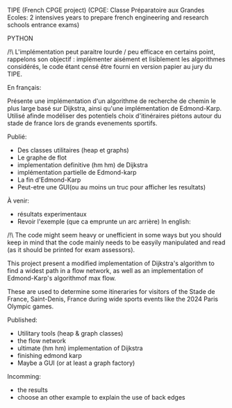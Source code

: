 TIPE 
(French CPGE project)
(CPGE: Classe Préparatoire aux Grandes Ecoles: 2 intensives years to prepare french engineering and research schools entrance exams)

PYTHON

/!\ L'implémentation peut paraitre lourde / peu efficace en certains point, rappelons son objectif : implémenter aisément et lisiblement les algorithmes considérés, le code étant censé être fourni en version papier au jury du TIPE.


En français:

Présente une implémentation d'un algorithme de recherche de chemin le plus large basé sur Dijkstra, ainsi qu'une implémentation de Edmond-Karp.
Utilisé afinde modéliser des potentiels choix d'itinéraires piétons autour du stade de france lors de grands evenements sportifs.

Publié:
- Des classes utilitaires (heap et graphs)
- Le graphe de flot
- implementation definitive (hm hm) de Dijkstra
- implémentation partielle de Edmond-karp
- La fin d'Edmond-Karp
- Peut-etre une GUI(ou au moins un truc pour afficher les resultats)


À venir:
- résultats experimentaux
- Revoir l'exemple (que ca emprunte un arc arrière)
In english:

/!\ The code might seem heavy or unefficient in some ways but you should keep in mind that the code mainly needs to be easyily manipulated and read (as it should be printed for exam assessors).

This project present a modified implementation of Dijkstra's algorithm to find a widest path in a flow network, as well as an implementation of Edmond-Karp's algorithmof max flow. 

These are used to determine some itineraries for visitors of the Stade de France, Saint-Denis, France during wide sports events like the 2024 Paris Olympic games.

Published:
- Utilitary tools (heap & graph classes)
- the flow network
- ultimate (hm hm) implementation of Dijkstra 
- finishing edmond karp
- Maybe a GUI (or at least a graph factory)

Incomming:
- the results
- choose an other example to explain the use of back edges

